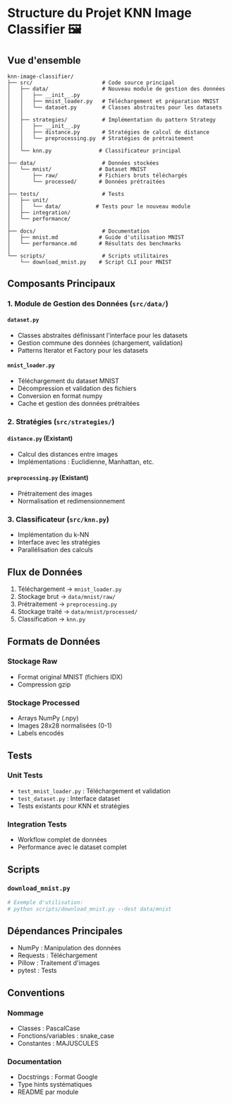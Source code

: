 # Structure du Projet KNN Image Classifier 🖼️

## Vue d'ensemble

```
knn-image-classifier/
├── src/                      # Code source principal
│   ├── data/                 # Nouveau module de gestion des données
│   │   ├── __init__.py
│   │   ├── mnist_loader.py   # Téléchargement et préparation MNIST
│   │   └── dataset.py        # Classes abstraites pour les datasets
│   │
│   ├── strategies/           # Implémentation du pattern Strategy
│   │   ├── __init__.py
│   │   ├── distance.py       # Stratégies de calcul de distance
│   │   └── preprocessing.py  # Stratégies de prétraitement
│   │
│   └── knn.py               # Classificateur principal
│
├── data/                     # Données stockées
│   └── mnist/               # Dataset MNIST
│       ├── raw/             # Fichiers bruts téléchargés
│       └── processed/       # Données prétraitées
│
├── tests/                    # Tests
│   ├── unit/
│   │   └── data/           # Tests pour le nouveau module
│   ├── integration/
│   └── performance/
│
├── docs/                     # Documentation
│   ├── mnist.md             # Guide d'utilisation MNIST
│   └── performance.md       # Résultats des benchmarks
│
└── scripts/                  # Scripts utilitaires
    └── download_mnist.py    # Script CLI pour MNIST
```

## Composants Principaux

### 1. Module de Gestion des Données (`src/data/`)

#### `dataset.py`

- Classes abstraites définissant l'interface pour les datasets
- Gestion commune des données (chargement, validation)
- Patterns Iterator et Factory pour les datasets

#### `mnist_loader.py`

- Téléchargement du dataset MNIST
- Décompression et validation des fichiers
- Conversion en format numpy
- Cache et gestion des données prétraitées

### 2. Stratégies (`src/strategies/`)

#### `distance.py` (Existant)

- Calcul des distances entre images
- Implémentations : Euclidienne, Manhattan, etc.

#### `preprocessing.py` (Existant)

- Prétraitement des images
- Normalisation et redimensionnement

### 3. Classificateur (`src/knn.py`)

- Implémentation du k-NN
- Interface avec les stratégies
- Parallélisation des calculs

## Flux de Données

1. Téléchargement → `mnist_loader.py`
2. Stockage brut → `data/mnist/raw/`
3. Prétraitement → `preprocessing.py`
4. Stockage traité → `data/mnist/processed/`
5. Classification → `knn.py`

## Formats de Données

### Stockage Raw

- Format original MNIST (fichiers IDX)
- Compression gzip

### Stockage Processed

- Arrays NumPy (.npy)
- Images 28x28 normalisées (0-1)
- Labels encodés

## Tests

### Unit Tests

- `test_mnist_loader.py` : Téléchargement et validation
- `test_dataset.py` : Interface dataset
- Tests existants pour KNN et stratégies

### Integration Tests

- Workflow complet de données
- Performance avec le dataset complet

## Scripts

### `download_mnist.py`

```python
# Exemple d'utilisation:
# python scripts/download_mnist.py --dest data/mnist
```

## Dépendances Principales

- NumPy : Manipulation des données
- Requests : Téléchargement
- Pillow : Traitement d'images
- pytest : Tests

## Conventions

### Nommage

- Classes : PascalCase
- Fonctions/variables : snake_case
- Constantes : MAJUSCULES

### Documentation

- Docstrings : Format Google
- Type hints systématiques
- README par module
